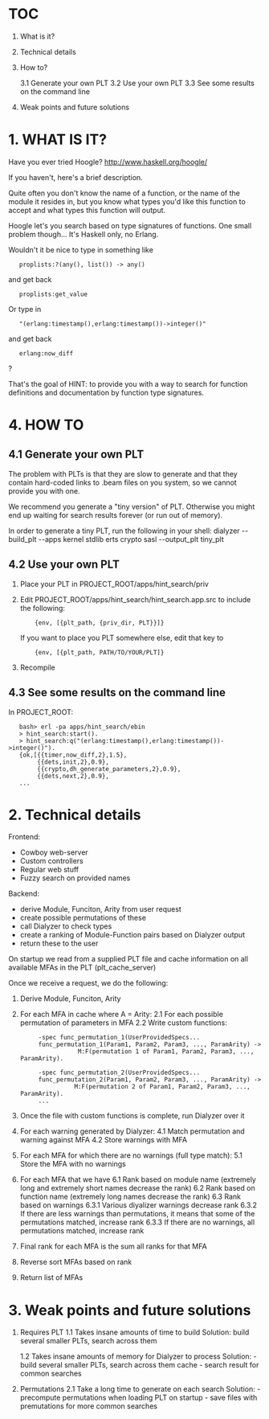 # TOC

1. What is it?
2. Technical details
3. How to?

    3.1 Generate your own PLT
    3.2 Use your own PLT
    3.3 See some results on the command line
4. Weak points and future solutions

# 1. WHAT IS IT?

Have you ever tried Hoogle? http://www.haskell.org/hoogle/
 
If you haven't, here's a brief description. 

Quite often you don't know the name of a function, or the name of the module it resides in, but you know what types you'd like this function to accept and what types this function will output.

Hoogle let's you search based on type signatures of functions. One small problem though... It's Haskell only, no Erlang.

Wouldn't it be nice to type in something like

       proplists:?(any(), list()) -> any()

and get back

       proplists:get_value

Or type in 

       "(erlang:timestamp(),erlang:timestamp())->integer()"

and get back

       erlang:now_diff

?

That's the goal of HINT: to provide you with a way to search for function definitions and documentation by function type signatures.

# 4. HOW TO

## 4.1 Generate your own PLT

The problem with PLTs is that they are slow to generate and that they contain hard-coded links to .beam files on you system, so we cannot provide you with one.

We recommend you generate a "tiny version" of PLT. Otherwise you might end up waiting for search results forever (or run out of memory).

In order to generate a tiny PLT, run the following in your shell:
       dialyzer --build_plt --apps kernel stdlib erts crypto sasl --output_plt tiny_plt

## 4.2 Use your own PLT

1. Place your PLT in PROJECT_ROOT/apps/hint_search/priv
2. Edit PROJECT_ROOT/apps/hint_search/hint_search.app.src to include the following:

           {env, [{plt_path, {priv_dir, PLT}}]}
    If you want to place you PLT somewhere else, edit that key to 

           {env, [{plt_path, PATH/TO/YOUR/PLT]}
3. Recompile

## 4.3 See some results on the command line

In PROJECT_ROOT:

       bash> erl -pa apps/hint_search/ebin
       > hint_search:start().
       > hint_search:q("(erlang:timestamp(),erlang:timestamp())->integer()").
       {ok,[{{timer,now_diff,2},1.5},
            {{dets,init,2},0.9},
            {{crypto,dh_generate_parameters,2},0.9},
            {{dets,next,2},0.9},
       ...

# 2. Technical details

Frontend:
- Cowboy web-server
- Custom controllers
- Regular web stuff
- Fuzzy search on provided names

Backend:
- derive Module, Funciton, Arity from user request
- create possible permutations of these
- call Dialyzer to check types
- create a ranking of Module-Function pairs based on Dialyzer output
- return these to the user

On startup we read from a supplied PLT file and cache information on all available MFAs in the PLT (plt_cache_server)

Once we receive a request, we do the following:

1. Derive Module, Funciton, Arity
2. For each MFA in cache where A = Arity:
    2.1 For each possible permutation of parameters in MFA
    2.2 Write custom functions:

            -spec func_permutation_1(UserProvidedSpecs...
            func_permutation_1(Param1, Param2, Param3, ..., ParamArity) ->
                       M:F(permutation 1 of Param1, Param2, Param3, ..., ParamArity).

            -spec func_permutation_2(UserProvidedSpecs...
            func_permutation_2(Param1, Param2, Param3, ..., ParamArity) ->
                      M:F(permutation 2 of Param1, Param2, Param3, ..., ParamArity).
            ...
3. Once the file with custom functions is complete, run Dialyzer over it
4. For each warning generated by Dialyzer:
      4.1 Match permutation and warning against MFA
      4.2 Store warnings with MFA
5. For each MFA for which there are no warnings (full type match):
      5.1 Store the MFA with no warnings
6. For each MFA that we have
      6.1 Rank based on module name (extremely long and extremely short names decrease the rank)
      6.2 Rank based on function name (extremely long names decrease the rank)
      6.3 Rank based on warnings
          6.3.1 Various diyalizer warnings decrease rank
          6.3.2 If there are less warnings than permutations, it means that some of the permutations matched, increase rank
          6.3.3 If there are no warnings, all permutations matched, increase rank
7. Final rank for each MFA is the sum all ranks for that MFA
8. Reverse sort MFAs based on rank
9. Return list of MFAs
   
# 3. Weak points and future solutions

1. Requires PLT
    1.1 Takes insane amounts of time to build
            Solution: build several smaller PLTs, search across them

    1.2 Takes insane amounts of memory for Dialyzer to process 
            Solution: 
            - build several smaller PLTs, search across them cache 
            - search result for common searches
2. Permutations
     2.1 Take a long time to generate on each search
            Solution: 
            - precompute permutations when loading PLT on startup
            - save files with premutations for more common searches
